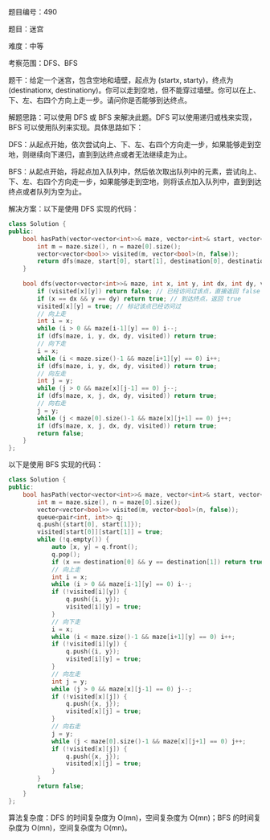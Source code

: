 题目编号：490

题目：迷宫

难度：中等

考察范围：DFS、BFS

题干：给定一个迷宫，包含空地和墙壁，起点为 (startx, starty)，终点为 (destinationx, destinationy)。你可以走到空地，但不能穿过墙壁。你可以在上、下、左、右四个方向上走一步。请问你是否能够到达终点。

解题思路：可以使用 DFS 或 BFS 来解决此题。DFS 可以使用递归或栈来实现，BFS 可以使用队列来实现。具体思路如下：

DFS：从起点开始，依次尝试向上、下、左、右四个方向走一步，如果能够走到空地，则继续向下递归，直到到达终点或者无法继续走为止。

BFS：从起点开始，将起点加入队列中，然后依次取出队列中的元素，尝试向上、下、左、右四个方向走一步，如果能够走到空地，则将该点加入队列中，直到到达终点或者队列为空为止。

解决方案：以下是使用 DFS 实现的代码：

```cpp
class Solution {
public:
    bool hasPath(vector<vector<int>>& maze, vector<int>& start, vector<int>& destination) {
        int m = maze.size(), n = maze[0].size();
        vector<vector<bool>> visited(m, vector<bool>(n, false));
        return dfs(maze, start[0], start[1], destination[0], destination[1], visited);
    }
    
    bool dfs(vector<vector<int>>& maze, int x, int y, int dx, int dy, vector<vector<bool>>& visited) {
        if (visited[x][y]) return false; // 已经访问过该点，直接返回 false
        if (x == dx && y == dy) return true; // 到达终点，返回 true
        visited[x][y] = true; // 标记该点已经访问过
        // 向上走
        int i = x;
        while (i > 0 && maze[i-1][y] == 0) i--;
        if (dfs(maze, i, y, dx, dy, visited)) return true;
        // 向下走
        i = x;
        while (i < maze.size()-1 && maze[i+1][y] == 0) i++;
        if (dfs(maze, i, y, dx, dy, visited)) return true;
        // 向左走
        int j = y;
        while (j > 0 && maze[x][j-1] == 0) j--;
        if (dfs(maze, x, j, dx, dy, visited)) return true;
        // 向右走
        j = y;
        while (j < maze[0].size()-1 && maze[x][j+1] == 0) j++;
        if (dfs(maze, x, j, dx, dy, visited)) return true;
        return false;
    }
};
```

以下是使用 BFS 实现的代码：

```cpp
class Solution {
public:
    bool hasPath(vector<vector<int>>& maze, vector<int>& start, vector<int>& destination) {
        int m = maze.size(), n = maze[0].size();
        vector<vector<bool>> visited(m, vector<bool>(n, false));
        queue<pair<int, int>> q;
        q.push({start[0], start[1]});
        visited[start[0]][start[1]] = true;
        while (!q.empty()) {
            auto [x, y] = q.front();
            q.pop();
            if (x == destination[0] && y == destination[1]) return true; // 到达终点，返回 true
            // 向上走
            int i = x;
            while (i > 0 && maze[i-1][y] == 0) i--;
            if (!visited[i][y]) {
                q.push({i, y});
                visited[i][y] = true;
            }
            // 向下走
            i = x;
            while (i < maze.size()-1 && maze[i+1][y] == 0) i++;
            if (!visited[i][y]) {
                q.push({i, y});
                visited[i][y] = true;
            }
            // 向左走
            int j = y;
            while (j > 0 && maze[x][j-1] == 0) j--;
            if (!visited[x][j]) {
                q.push({x, j});
                visited[x][j] = true;
            }
            // 向右走
            j = y;
            while (j < maze[0].size()-1 && maze[x][j+1] == 0) j++;
            if (!visited[x][j]) {
                q.push({x, j});
                visited[x][j] = true;
            }
        }
        return false;
    }
};
```

算法复杂度：DFS 的时间复杂度为 O(mn)，空间复杂度为 O(mn)；BFS 的时间复杂度为 O(mn)，空间复杂度为 O(mn)。